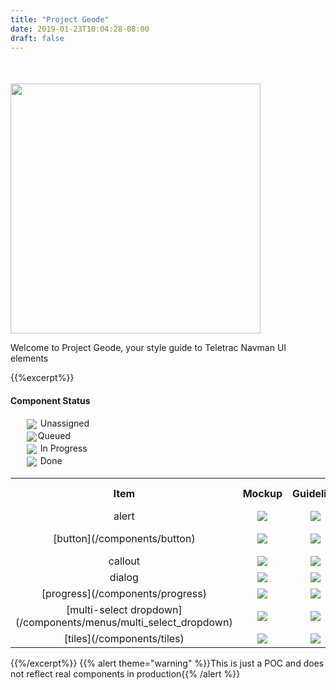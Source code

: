 ```yaml
---
title: "Project Geode"
date: 2019-01-23T10:04:28-08:00
draft: false
---
```


<div>
    <div style="display: flex; align-items: center; margin-top: 50px;">
        <img src="/logo_name1.png" alt="" width="400">
    </div>
    <p>Welcome to Project Geode, your style guide to Teletrac Navman UI elements<p>
</div>

{{%excerpt%}}
<h4>Component Status</h4>
<div class="component-status-legend">
  <ul style="list-style-type: none;">
    <li><span><img src="svgs/cs-circle.svg" style="margin: 2px; display: inline; vertical-align: middle;"> Unassigned</span></li>
    <li><span><img src="svgs/cs-queue.svg" style="margin: 2px; display: inline; vertical-align: middle;">Queued</span></li>
    <li><span><img src="svgs/cs-progress.svg" style="margin: 2px; display: inline; vertical-align: middle;"> In Progress</span></li>
    <li><span><img src="svgs/cs-done.svg" style="margin: 2px; display: inline; vertical-align: middle;"> Done</span></li>
  </ul>
</div>
<table>
  <tr>
    <th>Item</th>
    <th>Mockup</th> 
    <th>Guideline</th>
    <th>Example Code</th>
    <th>Implementation</th>
  </tr>
  <tr align="center">
    <td>alert</td>
    <td><img src="svgs/cs-done.svg"></td> 
    <td><img src="svgs/cs-queue.svg"></td> 
    <td><img src="svgs/cs-queue.svg"></td> 
    <td><img src="svgs/cs-circle.svg"></td> 
  </tr>
  <tr align="center">
    <td>[button](/components/button)</td>
    <td><img src="svgs/cs-done.svg"></td> 
    <td><img src="svgs/cs-done.svg"></td> 
    <td><img src="svgs/cs-done.svg"></td> 
    <td><a href="https://tfs.navmanwireless.com/tfs/DefaultCollection/Purple/Purple%20Team/_workitems?id=207603&_a=edit">TFS Purple (207603)</td> 
  </tr>
  <tr align="center">
    <td>callout</td>
    <td><img src="svgs/cs-progress.svg"></td> 
    <td><img src="svgs/cs-progress.svg"></td> 
    <td><img src="svgs/cs-circle.svg"></td> 
    <td><img src="svgs/cs-circle.svg"></td> 
  </tr>
  <tr align="center">
    <td>dialog</td>
    <td><img src="svgs/cs-progress.svg"></td> 
    <td><img src="svgs/cs-progress.svg"></td> 
    <td><img src="svgs/cs-queue.svg"></td> 
    <td><img src="svgs/cs-circle.svg"></td> 
  </tr>
  <tr align="center">
    <td>[progress](/components/progress)</td>
    <td><img src="svgs/cs-circle.svg"></td> 
    <td><img src="svgs/cs-done.svg"></td> 
    <td><img src="svgs/cs-queue.svg"></td> 
    <td><img src="svgs/cs-progress.svg"></td> 
  </tr>
  <tr align="center">
    <td>[multi-select dropdown](/components/menus/multi_select_dropdown)</td>
    <td><img src="svgs/cs-done.svg"></td> 
    <td><img src="svgs/cs-circle.svg"></td> 
    <td><img src="svgs/cs-circle.svg"></td> 
    <td><img src="svgs/cs-circle.svg"></td> 
  </tr>
  <tr align="center">
    <td>[tiles](/components/tiles)</td>
    <td><img src="svgs/cs-done.svg"></td> 
    <td><img src="svgs/cs-circle.svg"></td> 
    <td><img src="svgs/cs-circle.svg"></td> 
    <td><img src="svgs/cs-circle.svg"></td> 
  </tr>
</table>
{{%/excerpt%}}
{{% alert theme="warning" %}}This is just a POC and does not reflect real components in production{{% /alert %}}
